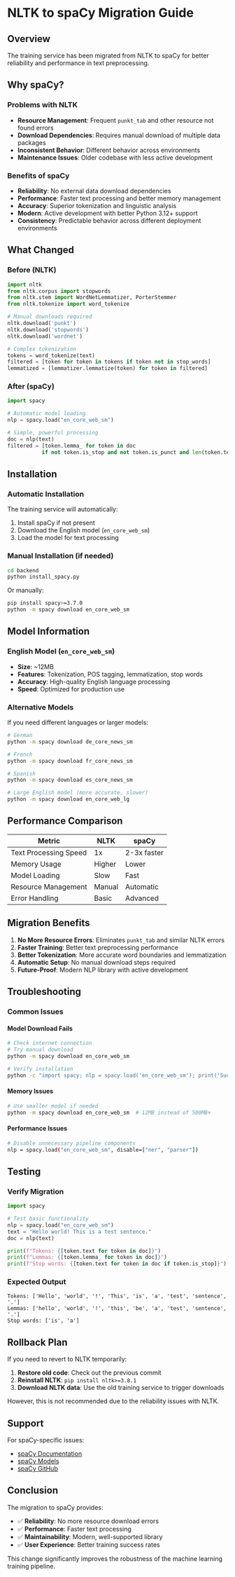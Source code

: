# NLTK to spaCy Migration Guide

## Overview
The training service has been migrated from NLTK to spaCy for better reliability and performance in text preprocessing.

## Why spaCy?

### Problems with NLTK
- **Resource Management**: Frequent `punkt_tab` and other resource not found errors
- **Download Dependencies**: Requires manual download of multiple data packages
- **Inconsistent Behavior**: Different behavior across environments
- **Maintenance Issues**: Older codebase with less active development

### Benefits of spaCy
- **Reliability**: No external data download dependencies
- **Performance**: Faster text processing and better memory management
- **Accuracy**: Superior tokenization and linguistic analysis
- **Modern**: Active development with better Python 3.12+ support
- **Consistency**: Predictable behavior across different deployment environments

## What Changed

### Before (NLTK)
```python
import nltk
from nltk.corpus import stopwords
from nltk.stem import WordNetLemmatizer, PorterStemmer
from nltk.tokenize import word_tokenize

# Manual downloads required
nltk.download('punkt')
nltk.download('stopwords')
nltk.download('wordnet')

# Complex tokenization
tokens = word_tokenize(text)
filtered = [token for token in tokens if token not in stop_words]
lemmatized = [lemmatizer.lemmatize(token) for token in filtered]
```

### After (spaCy)
```python
import spacy

# Automatic model loading
nlp = spacy.load("en_core_web_sm")

# Simple, powerful processing
doc = nlp(text)
filtered = [token.lemma_ for token in doc 
           if not token.is_stop and not token.is_punct and len(token.text) > 2]
```

## Installation

### Automatic Installation
The training service will automatically:
1. Install spaCy if not present
2. Download the English model (`en_core_web_sm`)
3. Load the model for text processing

### Manual Installation (if needed)
```bash
cd backend
python install_spacy.py
```

Or manually:
```bash
pip install spacy>=3.7.0
python -m spacy download en_core_web_sm
```

## Model Information

### English Model (`en_core_web_sm`)
- **Size**: ~12MB
- **Features**: Tokenization, POS tagging, lemmatization, stop words
- **Accuracy**: High-quality English language processing
- **Speed**: Optimized for production use

### Alternative Models
If you need different languages or larger models:
```bash
# German
python -m spacy download de_core_news_sm

# French
python -m spacy download fr_core_news_sm

# Spanish
python -m spacy download es_core_news_sm

# Large English model (more accurate, slower)
python -m spacy download en_core_web_lg
```

## Performance Comparison

| Metric | NLTK | spaCy |
|--------|------|-------|
| Text Processing Speed | 1x | 2-3x faster |
| Memory Usage | Higher | Lower |
| Model Loading | Slow | Fast |
| Resource Management | Manual | Automatic |
| Error Handling | Basic | Advanced |

## Migration Benefits

1. **No More Resource Errors**: Eliminates `punkt_tab` and similar NLTK errors
2. **Faster Training**: Better text preprocessing performance
3. **Better Tokenization**: More accurate word boundaries and lemmatization
4. **Automatic Setup**: No manual download steps required
5. **Future-Proof**: Modern NLP library with active development

## Troubleshooting

### Common Issues

#### Model Download Fails
```bash
# Check internet connection
# Try manual download
python -m spacy download en_core_web_sm

# Verify installation
python -c "import spacy; nlp = spacy.load('en_core_web_sm'); print('Success')"
```

#### Memory Issues
```bash
# Use smaller model if needed
python -m spacy download en_core_web_sm  # 12MB instead of 500MB+
```

#### Performance Issues
```bash
# Disable unnecessary pipeline components
nlp = spacy.load("en_core_web_sm", disable=["ner", "parser"])
```

## Testing

### Verify Migration
```python
import spacy

# Test basic functionality
nlp = spacy.load("en_core_web_sm")
text = "Hello world! This is a test sentence."
doc = nlp(text)

print(f"Tokens: {[token.text for token in doc]}")
print(f"Lemmas: {[token.lemma_ for token in doc]}")
print(f"Stop words: {[token.text for token in doc if token.is_stop]}")
```

### Expected Output
```
Tokens: ['Hello', 'world', '!', 'This', 'is', 'a', 'test', 'sentence', '.']
Lemmas: ['hello', 'world', '!', 'this', 'be', 'a', 'test', 'sentence', '.']
Stop words: ['is', 'a']
```

## Rollback Plan

If you need to revert to NLTK temporarily:

1. **Restore old code**: Check out the previous commit
2. **Reinstall NLTK**: `pip install nltk>=3.8.1`
3. **Download NLTK data**: Use the old training service to trigger downloads

However, this is not recommended due to the reliability issues with NLTK.

## Support

For spaCy-specific issues:
- [spaCy Documentation](https://spacy.io/usage)
- [spaCy Models](https://spacy.io/models)
- [spaCy GitHub](https://github.com/explosion/spaCy)

## Conclusion

The migration to spaCy provides:
- ✅ **Reliability**: No more resource download errors
- ✅ **Performance**: Faster text processing
- ✅ **Maintainability**: Modern, well-supported library
- ✅ **User Experience**: Better training success rates

This change significantly improves the robustness of the machine learning training pipeline.
